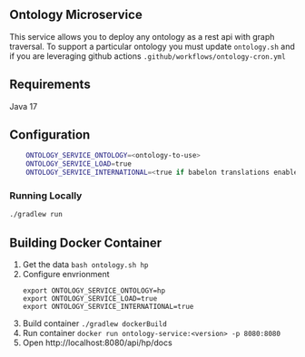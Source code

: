 ## Ontology Microservice

This service allows you to deploy any ontology as a rest api with graph traversal. To support a particular
ontology you must update `ontology.sh` and if you are leveraging github actions `.github/workflows/ontology-cron.yml`

## Requirements
Java 17

## Configuration
```sh
    ONTOLOGY_SERVICE_ONTOLOGY=<ontology-to-use>
    ONTOLOGY_SERVICE_LOAD=true
    ONTOLOGY_SERVICE_INTERNATIONAL=<true if babelon translations enabled>
```


### Running Locally

```sh
./gradlew run
```


## Building Docker Container
1. Get the data 
    ```bash ontology.sh hp```
2. Configure envrionment
    ```
    export ONTOLOGY_SERVICE_ONTOLOGY=hp
    export ONTOLOGY_SERVICE_LOAD=true
    export ONTOLOGY_SERVICE_INTERNATIONAL=true
    ```
3. Build container
    ```./gradlew dockerBuild```
4. Run container
   ```docker run ontology-service:<version> -p 8080:8080```
5. Open http://localhost:8080/api/hp/docs


